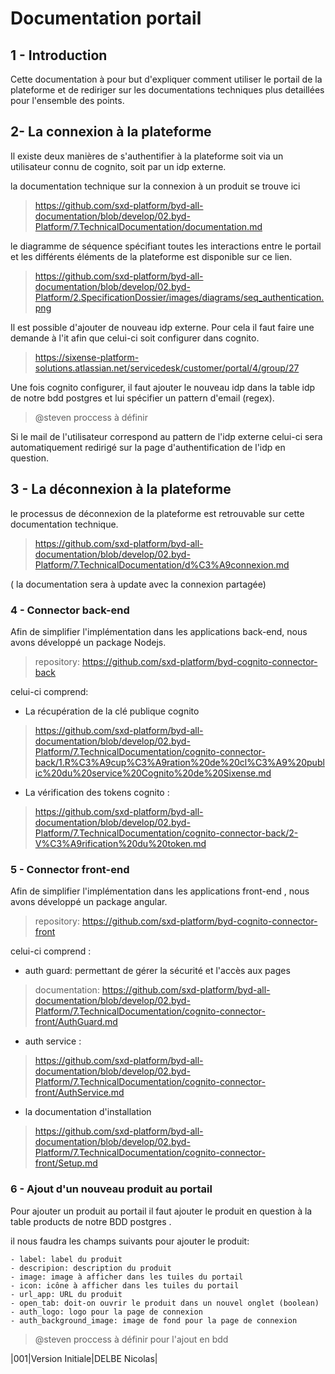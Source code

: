 # Documentation portail

## 1 - Introduction  

Cette documentation à pour but d'expliquer comment utiliser le portail de la plateforme et de rediriger sur les documentations techniques plus detaillées pour l'ensemble des points.

## 2- La connexion à la plateforme

Il existe deux manières de s'authentifier à la plateforme soit via un utilisateur connu de cognito, soit par un idp externe.

la documentation technique sur la connexion à un produit se trouve ici
> https://github.com/sxd-platform/byd-all-documentation/blob/develop/02.byd-Platform/7.TechnicalDocumentation/documentation.md

le diagramme de séquence spécifiant toutes les interactions entre le portail et les différents éléments de la plateforme est disponible sur ce lien.

> https://github.com/sxd-platform/byd-all-documentation/blob/develop/02.byd-Platform/2.SpecificationDossier/images/diagrams/seq_authentication.png

Il est possible d'ajouter de nouveau idp externe. Pour cela il faut faire une demande à l'it afin que celui-ci soit configurer dans cognito.

> https://sixense-platform-solutions.atlassian.net/servicedesk/customer/portal/4/group/27

Une fois cognito configurer, il faut ajouter le nouveau idp dans la table idp de notre bdd postgres et lui spécifier un pattern d'email (regex).

> @steven proccess à définir

Si le mail de l'utilisateur correspond au pattern de l'idp externe celui-ci sera automatiquement redirigé sur la page d'authentification de l'idp en question.

## 3 - La déconnexion à la plateforme

le processus de déconnexion de la plateforme est retrouvable sur cette documentation technique.

> https://github.com/sxd-platform/byd-all-documentation/blob/develop/02.byd-Platform/7.TechnicalDocumentation/d%C3%A9connexion.md

( la documentation sera à update avec la connexion partagée)

### 4 - Connector back-end

Afin de simplifier l'implémentation dans les applications back-end, nous avons développé un package Nodejs.

> repository: https://github.com/sxd-platform/byd-cognito-connector-back

celui-ci comprend:

- La récupération de la clé publique cognito
>https://github.com/sxd-platform/byd-all-documentation/blob/develop/02.byd-Platform/7.TechnicalDocumentation/cognito-connector-back/1.R%C3%A9cup%C3%A9ration%20de%20cl%C3%A9%20public%20du%20service%20Cognito%20de%20Sixense.md

- La vérification des tokens cognito :
> https://github.com/sxd-platform/byd-all-documentation/blob/develop/02.byd-Platform/7.TechnicalDocumentation/cognito-connector-back/2-V%C3%A9rification%20du%20token.md

### 5 - Connector front-end

Afin de simplifier l'implémentation dans les applications front-end , nous avons développé un package angular.

> repository: https://github.com/sxd-platform/byd-cognito-connector-front

celui-ci comprend :

- auth guard: permettant de gérer la sécurité et l'accès aux pages
> documentation: https://github.com/sxd-platform/byd-all-documentation/blob/develop/02.byd-Platform/7.TechnicalDocumentation/cognito-connector-front/AuthGuard.md

- auth service :
> https://github.com/sxd-platform/byd-all-documentation/blob/develop/02.byd-Platform/7.TechnicalDocumentation/cognito-connector-front/AuthService.md

- la documentation d'installation
> https://github.com/sxd-platform/byd-all-documentation/blob/develop/02.byd-Platform/7.TechnicalDocumentation/cognito-connector-front/Setup.md

### 6 - Ajout d'un nouveau produit au portail

Pour ajouter un produit au portail il faut ajouter le produit en question à la table products de notre BDD postgres .

il nous faudra les champs suivants pour ajouter le produit:

    - label: label du produit
    - descripion: description du produit
    - image: image à afficher dans les tuiles du portail
    - icon: icône à afficher dans les tuiles du portail
    - url_app: URL du produit
    - open_tab: doit-on ouvrir le produit dans un nouvel onglet (boolean)
    - auth_logo: logo pour la page de connexion
    - auth_background_image: image de fond pour la page de connexion

> @steven proccess à définir pour l'ajout en bdd

|001|Version Initiale|DELBE Nicolas|
